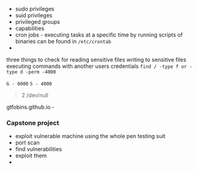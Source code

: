- sudo privileges
- suid privileges
- privileged groups 
- capabilities
- cron jobs - executing tasks at a specific time by running scripts of binaries can be found in `/etc/crontab`
- 

three things to check for
reading sensitive files
writing to sensitive files
executing commands with another users credentials
`find / -type f or -type d -perm -4000`

`G - 6000`
`S - 4000`
>2 /dev/null


gtfobins.github.io - 

### Capstone project
- exploit vulnerable machine using the whole pen testing suit
- port scan
- find vulnerabilities 
- exploit them
- 